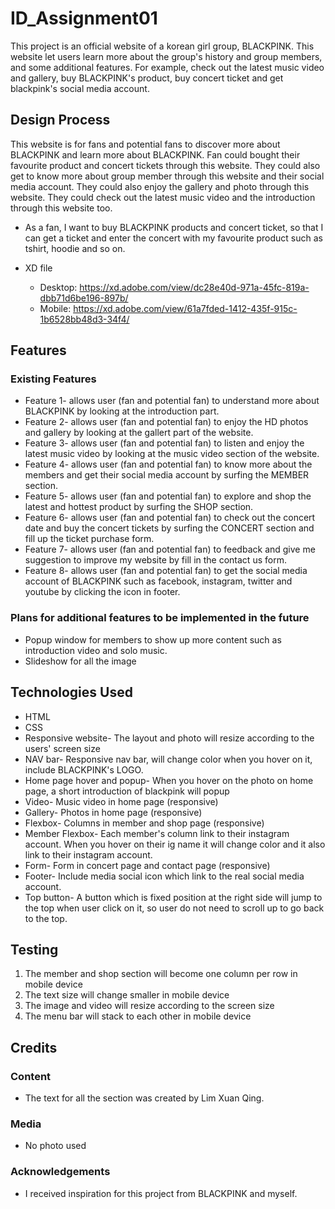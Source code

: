 # ID_Assignment01
This project is an official website of a korean girl group, BLACKPINK. This website let users learn more about the group's history and group members, and some additional features. For example, check out the latest music video and gallery, buy BLACKPINK's product, buy concert ticket and get blackpink's social media account.

## Design Process

This website is for fans and potential fans to discover more about BLACKPINK and learn more about BLACKPINK. Fan could bought their favourite product and concert tickets through this website. They could also get to know more about group member through this website and their social media account. They could also enjoy the gallery and photo through this website. They could check out the latest music video and the introduction through this website too.

* As a fan, I want to buy BLACKPINK products and concert ticket, so that I can get a ticket and enter the concert with my favourite product such as tshirt, hoodie and so on.

* XD file
  * Desktop: https://xd.adobe.com/view/dc28e40d-971a-45fc-819a-dbb71d6be196-897b/
  * Mobile: https://xd.adobe.com/view/61a7fded-1412-435f-915c-1b6528bb48d3-34f4/

## Features

### Existing Features
* Feature 1- allows user (fan and potential fan) to understand more about BLACKPINK by looking at the introduction part.
* Feature 2- allows user (fan and potential fan) to enjoy the HD photos and gallery by looking at the gallert part of the website.
* Feature 3- allows user (fan and potential fan) to listen and enjoy the latest music video by looking at the music video section of the website.
* Feature 4- allows user (fan and potential fan) to know more about the members and get their social media account by surfing the MEMBER section.
* Feature 5- allows user (fan and potential fan) to explore and shop the latest and hottest product by surfing the SHOP section.
* Feature 6- allows user (fan and potential fan) to check out the concert date and buy the concert tickets by surfing the CONCERT section and fill up the ticket purchase form.
* Feature 7- allows user (fan and potential fan) to feedback and give me suggestion to improve my website by fill in the contact us form.
* Feature 8- allows user (fan and potential fan) to get the social media account of BLACKPINK such as facebook, instagram, twitter and youtube by clicking the icon in footer.


### Plans for additional features to be implemented in the future

* Popup window for members to show up more content such as introduction video and solo music.
* Slideshow  for all the image

## Technologies Used
* HTML
* CSS
* Responsive website- The layout and photo will resize according to the users' screen size
* NAV bar- Responsive nav bar, will change color when you hover on it, include BLACKPINK's LOGO.
* Home page hover and popup- When you hover on the photo on home page, a short introduction of blackpink will popup
* Video- Music video in home page (responsive)
* Gallery- Photos in home page (responsive)
* Flexbox- Columns in member and shop page (responsive)
* Member Flexbox- Each member's column link to their instagram account. When you hover on their ig name it will change color and it also link to their instagram account.
* Form- Form in concert page and contact page (responsive)
* Footer- Include media social icon which link to the real social media account.
* Top button- A button which is fixed position at the right side will jump to the top when user click on it, so user do not need to scroll up to go back to the top.


## Testing
1. The member and shop section will become one column per row in mobile device
1. The text size will change smaller in mobile device
1. The image and video will resize according to the screen size
1. The menu bar will stack to each other in mobile device

## Credits

### Content
* The text for all the section was created by Lim Xuan Qing.

### Media
* No photo used

### Acknowledgements
* I received inspiration for this project from BLACKPINK and myself.







